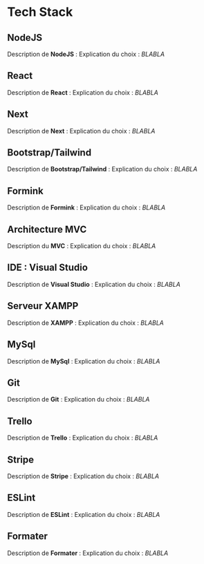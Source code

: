   # Tech Stack
  ## NodeJS
  Description de **NodeJS** : 
  Explication du choix : *BLABLA*
  
  ## React
  Description de **React** : 
  Explication du choix : *BLABLA*
  
  ## Next
  Description de **Next** : 
  Explication du choix : *BLABLA*
  
  ## Bootstrap/Tailwind
  Description de **Bootstrap/Tailwind** :
  Explication du choix : *BLABLA*
  
  ## Formink
  Description de **Formink** : 
  Explication du choix : *BLABLA*
  
  ## Architecture MVC
  Description du **MVC** : 
  Explication du choix : *BLABLA*
  
  ## IDE : Visual Studio
  Description de **Visual Studio** :
  Explication du choix : *BLABLA*
  
  ## Serveur XAMPP
  Description de **XAMPP** :
  Explication du choix : *BLABLA*
  
  ## MySql
  Description de **MySql** : 
  Explication du choix : *BLABLA*
  
  ## Git
  Description de **Git** : 
  Explication du choix : *BLABLA*
  
  ## Trello
  Description de **Trello** : 
  Explication du choix : *BLABLA*
  
  ## Stripe
  Description de **Stripe** :
  Explication du choix : *BLABLA*
  
  ## ESLint
  Description de **ESLint** : 
  Explication du choix : *BLABLA*
  
  ## Formater
  Description de **Formater** : 
  Explication du choix : *BLABLA*
